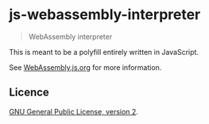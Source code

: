# js-webassembly-interpreter

> WebAssembly interpreter

This is meant to be a polyfill entirely written in JavaScript.

See [WebAssembly.js.org](https://webassembly.js.org) for more information.

## Licence

[GNU General Public License, version 2](https://www.gnu.org/licenses/old-licenses/gpl-2.0.en.html).
